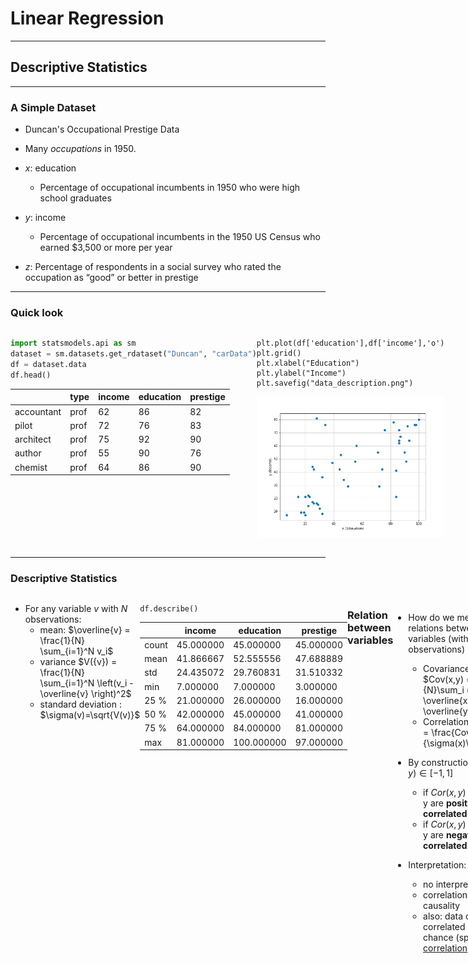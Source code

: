 # Linear Regression

<style>
.container{
    display: flex;
}
.col{
    flex: 1;
}
</style>

---

## Descriptive Statistics

----

### A Simple Dataset

- Duncan's Occupational Prestige Data

- Many *occupations* in 1950.
- $x$: education
  - Percentage of occupational incumbents in 1950 who were high school graduates
- $y$: income
  - Percentage of occupational incumbents in the 1950 US Census who earned $3,500 or more per year
- $z$: Percentage of respondents in a social survey who rated the occupation as “good” or better in prestige 

----

### Quick look

<div class="container">

<div class="col">

```python
import statsmodels.api as sm
dataset = sm.datasets.get_rdataset("Duncan", "carData")
df = dataset.data
df.head()
```

|            | type | income | education | prestige |
| ---------- | ---- | ------ | --------- | -------- |
| accountant | prof | 62     | 86        | 82       |
| pilot      | prof | 72     | 76        | 83       |
| architect  | prof | 75     | 92        | 90       |
| author     | prof | 55     | 90        | 76       |
| chemist    | prof | 64     | 86        | 90       |

</div>

<div class="col">

```
plt.plot(df['education'],df['income'],'o')
plt.grid()
plt.xlabel("Education")
plt.ylabel("Income")
plt.savefig("data_description.png")
```

![](graphs/data_description.png)

</div>

</div>

----

### Descriptive Statistics


<div class="container">

<div class="col">

- For any variable $v$ with $N$ observations:
  - mean: $\overline{v} = \frac{1}{N} \sum_{i=1}^N v_i$
  - variance $V({v}) = \frac{1}{N} \sum_{i=1}^N \left(v_i - \overline{v} \right)^2$
  - standard deviation : $\sigma(v)=\sqrt{V(v)}$

</div>

<div>

```
df.describe()
```

|       | income    | education  | prestige  |
| ----- | --------- | ---------- | --------- |
| count | 45.000000 | 45.000000  | 45.000000 |
| mean  | 41.866667 | 52.555556  | 47.688889 |
| std   | 24.435072 | 29.760831  | 31.510332 |
| min   | 7.000000  | 7.000000   | 3.000000  |
| 25 %  | 21.000000 | 26.000000  | 16.000000 |
| 50 %  | 42.000000 | 45.000000  | 41.000000 |
| 75 %  | 64.000000 | 84.000000  | 81.000000 |
| max   | 81.000000 | 100.000000 | 97.000000 |

</div>

----

###  Relation between variables

- How do we measure relations between two variables (with $N$ observations)
  - Covariance: $Cov(x,y) = \frac{1}{N}\sum_i (x_i-\overline{x})(y_i-\overline{y})$
  - Correlation: $Cor(x,y) = \frac{Cov(x,y)}{\sigma(x)\sigma(y)}$

- By construction, $Cor(x,y)\in[-1,1]$
  - if $Cor(x,y)>0$, x and y are __positively correlated__
  - if $Cor(x,y)<0$, x and y are __negatively correlated__

- Interpretation: 
  - <!-- .element class="fragment" --> no interpretation!
  - correlation is not causality
  - also: data can be correlated by pure chance (spurious [correlation](https://www.tylervigen.com/spurious-correlations))

----

### Examples

<div class="container">

<div class="col">


```python
df.cov()
```

|           | income     | education  | prestige   |
| --------- | ---------- | ---------- | ---------- |
| income    | 597.072727 | 526.871212 | 645.071212 |
| education | 526.871212 | 885.707071 | 798.904040 |
| prestige  | 645.071212 | 798.904040 | 992.901010 |

</div>

<div class="col">

<div class="fragment">

```python
df.corr()
```

|           | income   | education | prestige |
| --------- | -------- | --------- | -------- |
| income    | 1.000000 | 0.724512  | 0.837801 |
| education | 0.724512 | 1.000000  | 0.851916 |
| prestige  | 0.837801 | 0.851916  | 1.000000 |

</div>

</div>
</div>


---

## Fitting the data

----

### A Linear Model


<div class="container">

<div class="col">

- Consider the line: $$y = α + β x$$
- <!-- .element class="fragment" data-fragment-index="2" --> Several possibilities. 
- <!-- .element class="fragment" data-fragment-index="3" --> Which one do we choose to represent the model?
- <!-- .element class="fragment" data-fragment-index="4" -->Need some criterium.

</div>

<div class="col">

<div class="r-stack">

<img src="graphs/which_line_1.png" class="fragment visible-current" data-fragment-index=2>

<img src="graphs/which_line_2.png" class="fragment visible-current" data-fragment-index=3>

<img src="graphs/which_line_3.png" class="fragment visible-current" data-fragment-index=4>
</div>

</div>

</div>


----

### Least Square Criterium


<div class="container">

<div class="col">

- <!-- .element class="fragment" data-fragment-index="1" --> Compare the model to the data:
$$y_i = \alpha + \beta x_i + \underbrace{e_i}_{\text{prediction error}}$$
-<!-- .element class="fragment" data-fragment-index="2" --> Square Errors
$${e_i}^2 = (y_i-\alpha-\beta x_i)^2$$
- <!-- .element class="fragment" data-fragment-index="3" -->Loss Function: sum of squares
$$L(\alpha,\beta) = \sum_{i=1}^N (e_i)^2$$
</div>

<div class="col">
<div class="r-stack">
<img src="graphs/errors_0.png" class="fragment visible-current" data-fragment-index=1> 

<img src="graphs/errors_1.png" class="fragment visible-current" data-fragment-index=2> 

<img src="graphs/errors_2.png" class="fragment visible-current" data-fragment-index=3>


</div>


</div>

----

### Minimizing Least Squares


<div class="container">

<div class="col">

- <!-- .element class="fragment" data-fragment-index="1" -->Try to chose $\alpha, \beta$ so as to minimize the sum of the squares $L(α, β)$
- <!-- .element class="fragment" data-fragment-index="2" -->It is a convex minimization problem: unique solution
- <!-- .element class="fragment" data-fragment-index="3" -->This direct iterative procedure is used in machine learning

</div>

<div class="col">

<div class="r-stack">

<img src="graphs/errors_2.png" class="fragment visible-current" data-fragment-index="2" width=100%>
<img src="graphs/errors_3.png" class="fragment visible-current" data-fragment-index="3" width=100%>
<img src="graphs/errors_4.png" class="fragment visible-current" data-fragment-index="4" width=100%>

</div>


</div>


----

### Ordinary Least Squares (1)

- The mathematical problem $\min_{\alpha,\beta} L(\alpha,\beta)$ has one unique solution
  - proof not important here

- Solution is given by the explicit formula:
$$\hat{\alpha} = \overline{y} - \hat{\beta} \overline{x}$$
$$\hat{\beta} = \frac{Cov({x,y})}{Var(y)} = Cor(x,y) \frac{\sigma(y)}{\sigma({x})}$$

- $\hat{\alpha}$ and $\hat{\beta}$ are *estimators*.
  - Hence the hats.
  - More on that later.

----

### Concrete Example

- In our example:
$$\underbrace{y}\_{\text{income}} = 10 + 0.59 \underbrace{x}\_{education}$$

- We can say that income and education are positively *correlated*
- We can say that  a unit increase in education is associated with a 0.59 increase in income
- We can say that  a unit increase in education *explains* a 0.59 increase in income
- But:
  - here *explains* does __not__ mean *cause*

---

## Explained Variance

----

### Predictions

- It is possible to make *predictions* with the model:
  - How much would an occupation which hires 60% high schoolers fare salary-wise?

<img src="graphs/prediction.png">

- Prediction: salary measure is $45.4$
- OK, but that seems noisy, how much do I really predict ? Can I get a sense of the precision of my prediction ?

----

### Look at the residuals

<div class="container">


<div class="col">

- Plot the residuals: 
<img src="graphs/residuals.png">

</div>

<div class="col">

- Any abnormal observation?
- Theory requires residuals to be:
  - zero-mean
  - non-correlated
  - normally distributed
- That looks like a normal distribution
    - standard deviation is $\sigma(e_i) = 16.84$
- A more honnest prediction would be $45.6 ± 16.84$

</div>


</div>


----

### What could go wrong

![](experimental/../graphs/residuals_circus.png)

- a well specified model, residuals must look like *white noise* (i.i.d.: independent and identically distributed)
- when residuals are clearly abnormal, the model must be changed

----

### Explained Variance

<div class="container">

<div class="col">

- What is the share of the total variance explained by the variance of my prediction?
    $$R^2 = \frac{\overbrace{Var(\alpha + \beta x_i)}^{\text{MSS}} } {\underbrace{Var(y_i)}\_{\text{TSS}}} = \frac{MSS}{TSS} = (Cor(x,y))^2$$
    $$R^2 = 1-\frac{\overbrace{Var(y_i - \alpha + \beta x_i)}^{\text{RSS}} } { \underbrace{Var(y_i)}\_{{\text{TSS}  }}} = 1 - \frac{RSS}{TSS} $$
    - MSS: model sum of squares, explained variance
    - RSS: residual sum of square, unexplained variance
    - TSS: total sum of squares, total variance
  
</div>
<div class="col">

- <!-- .element: class="fragment" --> Coefficient of determination is a measure of the explanatory power of a regression
  - but not of the *significance* of a coefficient
  - we'll get back to it when we see multivariate regressions

- <!-- .element: class="fragment" --> In one-dimensional case, it is possible to have small R2, yet a very precise regression coefficient.

</div>

----

### Graphical Representation 

<img src="r-squared.png" width=60%>

---


<!-- 
## Statistical Model

- Can we estimate the variance of the data ?
- Can we estimate a *statistical model*:

$$y_i = α + β x_i + \epsilon_i$$
$$\epsilon_i  \sim \mathcal{N}\left({0,σ^{2}}\right)$$

- We want estimates for: $\hat{α}, \hat{β}, \hat{σ}$
- Turns out the OLS estimator is BLUE:
$$\hat{α} = \overline{y} - \hat{β} \overline{x}$$
$$\hat{β} = r_{x,y} \frac{s(y)}{s{x}}$$
$$\hat{\sigma} = r_{x,y} \frac{s(y)}{s{x}}$$ -->


## Statistical inference

----

### Statistical model



<div class="container">

<div class="col">


- <!-- .element class="fragment" data-fragment-index="1" --> Imagine the true model is:
$$y = α + β x + \epsilon$$
$$\epsilon\_i  \sim \mathcal{N}\left({0,\sigma^{2}}\right)$$
    - errors are independent ...
    - and normallly distributed ...
    - with constant variance (homoscedastic)
- <!-- .element class="fragment" data-fragment-index="2" -->Using this data-generation process, I have drawns randomly $N$ data points (a.k.a. gathered the data) 
  - maybe an acual *sample* (for instance $N$ patients)
  - an abstract sample otherwise
- <!-- .element class="fragment" data-fragment-index="3" -->Then computed my estimate $\hat{α}$, $\hat{β}$

- <!-- .element class="fragment" data-fragment-index="4" --> How confident am I in these estimates ?
  - I could have gotten a completely different one...
  - clearly, the bigger $N$, the more confident I am...


</div>

<div class="col">

<div class="r-stack">

<img src="graphs/regression_uncertainty_1.png" class="fragment current-visible" data-fragment-index=1 width=100%>
<img src="graphs/regression_uncertainty_2.png" class="fragment current-visible" data-fragment-index=2 width=100%>
<img src="graphs/regression_uncertainty_3.png" class="fragment" data-fragment-index=3 width=100%>
</div>

</div>

----

### Statistical inference (2)


<div class="container">

<div class="col">

- <!-- .element class="fragment" data-fragment-index="1" --> Assume we have computed $\hat{\alpha}$, $\hat{\beta}$ from the data. Let's make a thought experiment instead.
- <!-- .element class="fragment" data-fragment-index="2" --> Imagine the actual data generating process was given by $\hat{α} + \hat{\beta} x + \epsilon$ where $\epsilon \sim \mathcal{N}(0,Var({e_i}))$
- <!-- .element class="fragment" data-fragment-index="3" --> If I draw randomly $N$ points using this D.G.P. I get new estimates.
- <!-- .element class="fragment" data-fragment-index="12" -->And if I make randomly many draws, I get a <strong>distribution</strong> for my estimate.
    - I get an estimated $\hat{\sigma}(\beta)$
    - were my initial estimates very likely ?
    - or could they have taken any value with another draw from the data ?
    - in the example, we see that estimates around of 0.7 or 0.9, would be compatible with the data
- <!-- .element class="fragment" data-fragment-index="13" -->How do we formalize these ideas?
  - Statistical tests.

</div>

<div class="col">

<div class="r-stack">
    <img src="graphs/random_estimates_1.png" class="fragment current-visible" data-fragment-index=2>
    <img src="graphs/random_estimates_2.png" class="fragment current-visible" data-fragment-index=3>
    <img src="graphs/random_estimates_3.png" class="fragment current-visible" data-fragment-index=4>
    <img src="graphs/random_estimates_4.png" class="fragment current-visible" data-fragment-index=5>
    <img src="graphs/random_estimates_5.png" class="fragment current-visible" data-fragment-index=6>
    <img src="graphs/random_estimates_6.png" class="fragment current-visible" data-fragment-index=7>
    <img src="graphs/random_estimates_7.png" class="fragment current-visible" data-fragment-index=8>
    <img src="graphs/random_estimates_8.png" class="fragment current-visible" data-fragment-index=9>
    <img src="graphs/random_estimates_9.png" class="fragment current-visible" data-fragment-index=10>
    <img src="graphs/random_estimates_10.png" class="fragment current-visible" data-fragment-index=11>
    <img src="graphs/random_estimates_100.png" class="fragment" data-fragment-index=12>
<div>

</div>


<div>

----

### Main takeaway

- <!-- .element class="fragment" --> Given the true model, <strong>all estimators are random variables</strong> of the data generating process

- <!-- .element class="fragment" -->Given the values $\alpha$, $\beta$, $\sigma$ of the true model, we can model the distribution of the estimates.
- <!-- .element class="fragment" -->Some closed forms:
    - $\hat{\sigma}^2 = Var(y_i - \alpha -\beta x_i)$ estimated variance of the residuals
    - $mean(\hat{\beta}) = (\hat{\beta}) $ (__unbiased__)
    - $\sigma(\hat{\beta}) =  \frac{\sigma^2}{Var(x_i)}$

- <!-- .element class="fragment" -->These statististics or any functon of them can be computed exactly, *given the data().
- <!-- .element class="fragment" -->Their distribution depends, on the data-generating process
- <!-- .element class="fragment" -->Can we produce statistics whose distribution is known given mild assumptions on the data-generating process?
  - if so, we can assess how likely are our observations

---- 

### Fisher-Statistic

<div class="container">

<div class="col">

- Test
  - Hypothesis H0: $α=β=0$ (model explains nothing)
  - Hypothesis H1: (model explains something)
  - Fisher Statistics: $F=\frac{Explained Variance}{Unexplained Variance}$
- <!-- .element class="fragment"  data-fragment-index="2" --> Distribution of $F$ is known theoretically. 
  - It depends on the number of degrees of Freedom. (Here $N-2=18$)
- <!-- .element class="fragment" --> In our case, $Fstat=40.48$. What was the probability it was that big if $H0$ is true ? 
    - <!-- .element class="fragment" --> extremely small: $Prob(F>Fstat|H0)=5.41e-6$
    - <!-- .element class="fragment" --> we can reject $H0$ with $p-value=5e-6$
- <!-- .element class="fragment" --> In social science, typical required p-value is 5%.

</div>

<div class="col">

<img src=fisher.png class="fragment" data-fragment-index=2>

</div>

</div>

----

### Student test


- So our estimate is $y = \underbrace{0.121}\_{\tilde{\alpha}} + \underbrace{0.794}\_{\tilde{\beta}} x$.
    - we know $\tilde{\beta}$ is a bit random (it's an estimator)
    - are we even sure $\tilde{\beta}$ could not have been zero?

- Student Test:
  - H0: $\beta=0$
  - H1: $\beta \neq 0$
  - Statistics: $t=\frac{\hat{\beta}}{\sigma(\hat{\beta})}$
    - intuitively: compare mean of estimator to its standard deviation
    - also a function of degrees of freedom

- Significance levels (read in a table or use software):
  - for 18 degrees of freedom, $P(|t|>t^{\star})=0.05$  with $t^{\star}=1.734$
  - if $t>t^{\star}$ we are $95%$ confident the coefficient is *significant*

----

### Student tables

<img src=student_table.png width=60%>


----

### Confidence intervals

- The student test can also be used to construct confidence intervals.

- Given estimate, $\hat{\beta}$ with standard deviation $\sigma(\hat{\beta})$

- Given a probability threshold $\alpha$ (for instance $\alpha=0.05$) we can compute $t^{\star}$ such that $P(|t|>t*)=\alpha$

- We construct the __confidence interval__:

$$I^{\alpha} = [\hat{\beta}-t\sigma(\hat{\beta}), \hat{\beta}+t\sigma(\hat{\beta})]$$

- Interpretation: given the estimated value, one is 95 \% sure ($1-\alpha$) the estimated parameter falls in this interval

---

## Now let's practice

<iframe width="560" height="315" src="https://www.youtube.com/embed/Y6ljFaKRTrI" frameborder="0" allow="accelerometer; autoplay; clipboard-write; encrypted-media; gyroscope; picture-in-picture" allowfullscreen></iframe>